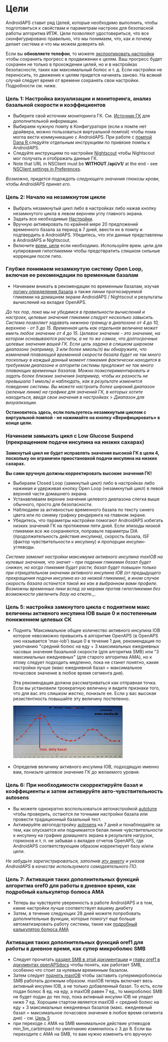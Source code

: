 # Цели

AndroidAPS ставит ряд Целей, которые необходимо выполнить, чтобы подготовиться к свойствам и параметрам настроек для безопасной работы алгоритма ИПЖ. Цели позволяют удостовериться, что все сконфигурировано правильно, что мы понимаем, что, как и почему делает система и что мы можем доверять ей.

Если вы **обновляете телефон**, то можете [экспортировать настройки](../Usage/ExportImportSettings) чтобы сохранить прогресс в продвижении к целям. Ваш прогресс будет сохранен не только в прохождении целей, но и в настройках безопасности, таких как максимальный болюс и т. д. Если настройки не переносить, то движение к целям придется начинать заново. На всякий случай следует время от времени сохранять свои настройки. Подробности см. ниже.  

### Цель 1: Настройка визуализации и мониторинга, анализ базальной скорости и коэффициентов

* Выберите свой источник мониторинга ГК. См. [Источник ГК](../Configuration/BG-Source.rst) для дополнительной информации.
* Выбираем нужную помпу в Конфигураторе (если к помпе нет драйвера, можно пользоваться виртуальной помпой) чтобы пома могла вести коммуникацию с AndroidAPS. При работе с [помпой Dana R ](../Configuration/DanaR-Insulin-Pump.md) следуйте отдельным инструкциям по привязке помпы к AndroidAPS.
* Следуйте инструкциям по настройке [Nightscout](../Installing-AndroidAPS/Nightscout.md) чтобы Nightscout мог получать и отображать данные ГК.
* Note that URL in NSClient must be **WITHOUT /api/v1/** at the end - see [NSClient settings in Preferences](../Configuration/Preferences.html#ns-client).

*Возможно, придется подождать следующего значения глюкозы крови, чтобы AndroidAPS принял его.*

### Цель 2: Начало на незамкнутом цикле

* Выбрать незамкнутый цикл либо в настройках либо нажав кнопку незамкнутого цикла в левом верхнем углу главного экрана.
* Задать все необходимые [Настройки](../Configuration/Preferences.md).
* Вручную активировать по крайней мере 20 предложений временного базала за период в 7 дней, ввести их в помпу и подтвердить в AndroidAPS. Убедитесь, что эти данные представлены в AndroidAPS и Nightscout.
* Включите [врем. цели](../Usage/temptarget.md) если необходимо. Используйте врем. цели для купирования гипогликемии чтобы предотвратить слишком сильные коррекции после гипо. 

### Глубже понимаем незамкнутую систему Open Loop, включая ее рекомендации по временным базалам

* Начинаем вникать в рекомендации по временным базалам, изучая [логику определения базала](https://openaps.readthedocs.io/en/latest/docs/While%20You%20Wait%20For%20Gear/Understand-determine-basal.html) а также линии прогнозируемой гликемии на домашнем экране AndroidAPS / Nightscout и результаты вычислений на вкладке OpenAPS.

*До тех пор, пока мы не убедимся в правильности вычислений и настроек, целевые значения гликемии следует несколько завысить. Система позволяет задавать нижнюю границу в диапазоне от 4 до 10, верхнюю - от 5 до 15. Временная цель как отдельная величина может иметь любое значение от 4 до 15. Целевое значение - это значение, на котором основываются расчеты, а не то же самое, что долгосрочные целевые значения вашей ГК. Если цель задана в слишком широком диапазоне (например, 3 или более ммоль/л) вы обнаружите, что изменений плавающей временной скорости базала будет не так много поскольку в каждый данный момент гликемия фактически находится в требуемом диапазоне и алгоритм системы предложит не так много плавающих временных базалов. Можно поэкспериментировать и задать более близкие значения (например, чтобы их разность не превышала 1 ммоль) и наблюдать, как в результате изменится поведение системы. Вы можете настроить более широкий диапазон (зеленые линии) на графике для значений ГК, в которых хотите находиться, введя свои значения в настройках > Диапазон для визуализации.*

**Остановитесь здесь, если пользуетесь незамкнутым циклом с виртуальной помпой - не нажимайте на кнопку «Верифицировать» в конце цели.**

### Начинаем замыкать цикл с Low Glucose Suspend (прекращением подачи инсулина на низких сахарах)

**Замкнутый цикл не будет исправлять значения высокой ГК в цели 4, поскольку он ограничен приостановкой подачи инсулина на низких сахарах.**

**Вы сами вручную должны корректировать высокие значения ГК!**

* Выбираем Closed Loop (замкнутый цикл) либо в настройках либо нажимая и удерживая кнопку Open Loop (незамкнутый цикл) в левой верхней части домашнего экрана.
* Устанавливаем верхние значения целевого диапазона слегка выше обычного, просто для безопасности.
* Наблюдаем за активностью временного базала по тексту синего цвета или по синему графику рендеринга на главном экране.
* Убедитесь, что параметры настройки помогают AndroidAPS избегать низких значений ГК на протяжении пяти дней. Если эпизоды низкой гликемии все же сохраняются, поправьте параметры DIA (продолжительность действия инсулина), скорость базала, ISF (фактор чувствительности к инсулину) и пропорции инсулин-углеводы.

*Система заменит настройки максимума активного инсулина maxIOB на нулевые значения, что значит – при падении гликемии базал будет снижен, но когда гликемия будет расти, базал будет повышен только при отрицательном значении активного инсулина IOB (от предыдущего прекращения подачи инсулина из-за низкой гликемии), в ином случае скорость базала останется такой же как в выбранном вами профиле. Возможны временные пики вслед за мерами против гипогликемии без возможности увеличить базу на откате._.*

### Цель 5: настройка замкнутого цикла с поднятием макс величины активного инсулина IOB выше 0 и постепенным понижением целевых СК

* Поднять 'Максимальное общее количество активного инсулина IOB которое невозможно превысить в алгоритме OpenAPS (в OpenAPS оно называется 'max-iob') выше 0 в течение 1 дня, рекомендация по умолчанию "средний болюс на еду + 3 максимальных ежедневных часовых значения базальной скорости (для алгоритма SMB) или "3 максимальных ежедневных" (для старого алгоритма AMA), но к этому следует подходить медленно, пока не станет понятно, какие настройки лучше (макс ежедневной базал = максимальное почасовое значение в любое время сегмента дня).
    
    Эта рекомендация должна рассматриваться как отправная точка. Если вы установили троекратную величину и видите признаки того, что для вас это слишком жестко, понизьте ее. Если у вас высокая резистентность повышайте эту величину постепенно.
    
    ![максимальный суточный базал](../images/MaxDailyBasal.png)

* Определив величину активного инсулина IOB, подходящую именно вам, понизьте целевое значение ГК до желаемого уровня.

### Цель 6: При необходимости скорректируйте базал и коэффициенты и затем активируйте авто-чувствительность autosens

* Вы можете однократно воспользоваться автонастройкой [autotune](https://openaps.readthedocs.io/en/latest/docs/Customize-Iterate/autotune.html) чтобы проверить, остаются ли точными настройки базала или провести традиционный базальный тест.
* Активируйте автоподстройку [autosens](../Usage/Open-APS-features.md) на 7 дней и понаблюдайте за тем, как опускается или поднимается белая линия чувствительности к инсулину на графике домашнего экрана в результате нагрузок, гормонов и т. п. не забывая о вкладке отчетов OpenAPS, где AndroidAPS соответствующим образом корректирует базу и/или цели.

*Не забудьте зарегистрироваться, заполнив [эту анкету](http://bit.ly/nowlooping) и указав AndroidAPS в качестве используемого самодеятельного ПО.*

### Цель 7: Активация таких дополнительных функций алгоритма oref0 для работы в дневное время, как подробный калькулятор болюса AMA

* Теперь вы чувствуете уверенность в работе AndroidAPS и в том, какие настройки лучше соответствует вашему диабету
* Затем, в течение следующих 28 дней можете попробовать дополнительные функции, которые помогут еще больше автоматизировать работу системы, такие как [подробный калькулятор болюса AMA](../Usage/Open-APS-features#advanced-meal-assist-ama)

### Активация таких дополнительных функций oref1 для работы в дневное время, как супер микроболюс SMB

* Следует прочитать [раздел SMB в этой документации](../Usage/Open-APS-features#super-micro-bolus-smb) и [главу oref1 в документах openAPSdocs](https://openaps.readthedocs.io/en/latest/docs/Customize-Iterate/oref1.html) чтобы понять, как работает SMB, особенно что стоит за нулевым временным базалом.
* Затем следует [поднять maxIOB](../Usage/Open-APS-features#maximum-total-iob-openaps-cant-go-over-openaps-max-iob) чтобы заставить супермикроболюсы SMB работать должным образом. maxIOB теперь включает весь активный инсулин IOB, а не только добавленный базал. То есть, если подан болюс 8 ед. на еду, а maxIOB равен 7 ед., то микроболюс SMB не будет подан до тех пор, пока активный инсулин IOB не упадет ниже 7 ед. Хорошим стартом является maxIOB = средний болюс на еду + 3 максимальных ежедневных базалов (макс. ежедневный базал = максимальное почасовое значение в любое время сегмента дня) - см. [Цель 5](../Usage/Objectives#objective-5-tuning-the-closed-loop-raising-max-iob-above-0-and-gradually-lowering-bg-targets)
* при переходе с AMA на SMB минимальное действие углеводов min_5m_carbimpact по умолчанию изменилось с 3 до 8. Если вы переходите с AMA на SMB, то вам нужно изменить его вручную